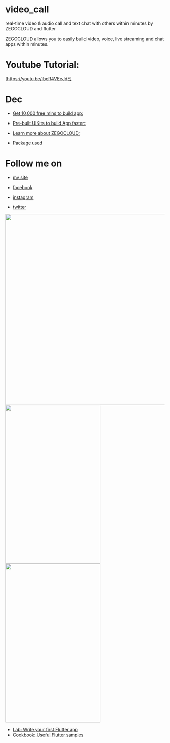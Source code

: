 # video_call
real-time video & audio call and text chat with others within minutes by ZEGOCLOUD and flutter

ZEGOCLOUD allows you to easily build video, voice, live streaming and chat apps within minutes.

# Youtube Tutorial:
[https://youtu.be/ibcR4VEeJdE]

# Dec
- [Get 10,000 free mins to build app:](https://bit.ly/3kNiTtl)

- [Pre-built UIKits to build App faster:](https://bit.ly/3mqy1NG)

- [Learn more about ZEGOCLOUD:](https://bit.ly/3SJivsp)


- [Package used](https://pub.dev/packages/zego_uikit_prebuilt_video_conference)

# Follow me on
- [my site](https://flutter.a-2-z.site/)

- [facebook](https://www.facebook.com/appsmaker1)

- [instagram](https://www.instagram.com/appsmaker_/)

- [twitter ](https://twitter.com/AppsMaker_)


<img src="https://user-images.githubusercontent.com/69330783/227808529-31e76ffd-3cd8-4565-af58-4bf1656dad0f.png" width="1200" height="600">

<img src="https://user-images.githubusercontent.com/69330783/227808372-1eef12b7-88f0-406d-8cc0-bd1ca482ca7c.png" width="300" height="500">

<img src="https://user-images.githubusercontent.com/69330783/227808381-5a58308d-d434-4807-b3de-22b450970e64.png" width="300" height="500">



- [Lab: Write your first Flutter app](https://docs.flutter.dev/get-started/codelab)
- [Cookbook: Useful Flutter samples](https://docs.flutter.dev/cookbook)